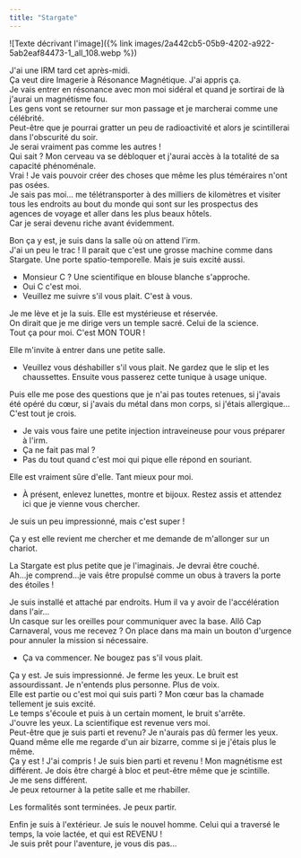 ```yaml
---
title: "Stargate"
---
```

![Texte décrivant l'image]({% link images/2a442cb5-05b9-4202-a922-5ab2eaf84473-1_all_108.webp %}) 

J'ai une IRM tard cet après-midi.  
Ça veut dire Imagerie à Résonance Magnétique. J'ai appris ça.  
Je vais entrer en résonance avec mon moi sidéral et quand je sortirai de là j'aurai un magnétisme fou.  
Les gens vont se retourner sur mon passage et je marcherai comme une célébrité.  
Peut-être que je pourrai gratter un peu de radioactivité et alors je scintillerai dans l'obscurité du soir.  
Je serai vraiment pas comme les autres !  
Qui sait ? Mon cerveau va se débloquer et j'aurai accès à la totalité de sa capacité phénoménale.  
Vrai ! Je vais pouvoir créer des choses que même les plus téméraires n'ont pas osées.  
Je sais pas moi... me télétransporter à des milliers de kilomètres et visiter tous les endroits au bout du monde qui sont sur les prospectus des agences de voyage et aller dans les plus beaux hôtels.  
Car je serai devenu riche avant évidemment.

Bon ça y est, je suis dans la salle où on attend l'irm.   
J'ai un peu le trac ! Il parait que c'est une grosse machine comme dans Stargate. Une porte spatio-temporelle. Mais je suis excité aussi.

- Monsieur C ? Une scientifique en blouse blanche s'approche.
- Oui C c'est moi.
- Veuillez me suivre s'il vous plait. C'est à vous.

Je me lève et je la suis. Elle est mystérieuse et réservée.  
On dirait que je me dirige vers un temple sacré. Celui de la science.  
Tout ça pour moi. C'est MON TOUR !

Elle m'invite à entrer dans une petite salle.

- Veuillez vous déshabiller s'il vous plait. Ne gardez que le slip et les chaussettes. Ensuite vous passerez cette tunique à usage unique.

Puis elle me pose des questions que je n'ai pas toutes retenues, si j'avais été opéré du cœur, si j'avais du métal dans mon corps, si j'étais allergique... C'est tout je crois.

- Je vais vous faire une petite injection intraveineuse pour vous préparer à l'irm.
- Ça ne fait pas mal ?
- Pas du tout quand c'est moi qui pique elle répond en souriant.

Elle est vraiment sûre d'elle. Tant mieux pour moi.

- À présent, enlevez lunettes, montre et bijoux. Restez assis et attendez ici que je vienne vous chercher.

Je suis un peu impressionné, mais c'est super !

Ça y est elle revient me chercher et me demande de m'allonger sur un chariot.

La Stargate est plus petite que je l'imaginais. Je devrai être couché.  
Ah...je comprend...je vais être propulsé comme un obus à travers la porte des étoiles !

Je suis installé et attaché par endroits. Hum il va y avoir de l'accélération dans l'air...  
Un casque sur les oreilles pour communiquer avec la base. Allô Cap Carnaveral, vous me recevez ?
On place dans ma main un bouton d'urgence pour annuler la mission si nécessaire.

- Ça va commencer. Ne bougez pas s'il vous plait.

Ça y est. Je suis impressionné. Je ferme les yeux. Le bruit est assourdissant. Je n'entends plus personne. Plus de voix.  
Elle est partie ou c'est moi qui suis parti ? Mon cœur bas la chamade tellement je suis excité.  
Le temps s'écoule et puis à un certain moment, le bruit s'arrête.  
J'ouvre les yeux. La scientifique est revenue vers moi.  
Peut-être que je suis parti et revenu? Je n'aurais pas dû fermer les yeux.
Quand même elle me regarde d'un air bizarre, comme si je j'étais plus le même.  
Ça y est ! J'ai compris ! Je suis bien parti et revenu ! Mon magnétisme est différent. Je dois être chargé à bloc et peut-être même que je scintille.  
Je me sens différent.  
Je peux retourner à la petite salle et me rhabiller.  

Les formalités sont terminées. Je peux partir.

Enfin je suis à l'extérieur. Je suis le nouvel homme. Celui qui a traversé le temps, la voie lactée, et qui est REVENU !  
Je suis prêt pour l'aventure, je vous dis pas...
